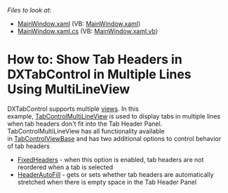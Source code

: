 <!-- default file list -->
*Files to look at*:

* [MainWindow.xaml](./CS/DXTabControlExample/MainWindow.xaml) (VB: [MainWindow.xaml](./VB/DXTabControlExample/MainWindow.xaml))
* [MainWindow.xaml.cs](./CS/DXTabControlExample/MainWindow.xaml.cs) (VB: [MainWindow.xaml.vb](./VB/DXTabControlExample/MainWindow.xaml.vb))
<!-- default file list end -->
# How to: Show Tab Headers in DXTabControl in Multiple Lines Using MultiLineView


<p>DXTabControl supports multiple <a href="https://documentation.devexpress.com/#WPF/CustomDocument113984">views</a>. In this example, <a href="https://documentation.devexpress.com/#WPF/clsDevExpressXpfCoreTabControlMultiLineViewtopic">TabControlMultiLineView</a> is used to display tabs in multiple lines when tab headers don't fit into the Tab Header Panel. <br>TabControlMultiLineView has all functionality available in <a href="https://documentation.devexpress.com/#WPF/clsDevExpressXpfCoreTabControlViewBasetopic">TabControlViewBase</a> and has two additional options to control behavior of tab headers

* <a href="https://documentation.devexpress.com/#WPF/DevExpressXpfCoreTabControlMultiLineView_FixedHeaderstopic">FixedHeaders</a> - when this option is enabled, tab headers are not reordered when a tab is selected
* <a href="https://documentation.devexpress.com/#WPF/DevExpressXpfCoreTabControlMultiLineView_HeaderAutoFilltopic">HeaderAutoFill</a> - gets or sets whether tab headers are automatically stretched when there is empty space in the Tab Header Panel</p>

<br/>


